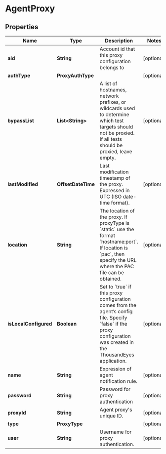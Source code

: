 

# AgentProxy


## Properties

| Name | Type | Description | Notes |
|------------ | ------------- | ------------- | -------------|
|**aid** | **String** | Account id that this proxy configuration belongs to |  [optional] |
|**authType** | **ProxyAuthType** |  |  [optional] |
|**bypassList** | **List&lt;String&gt;** | A list of hostnames, network prefixes, or wildcards used to determine which test targets should not be proxied. If all tests should be proxied, leave empty. |  [optional] |
|**lastModified** | **OffsetDateTime** | Last modification timestamp of the proxy. Expressed in UTC (ISO date-time format). |  [optional] |
|**location** | **String** | The location of the proxy. If proxyType is &#x60;static&#x60; use the format &#x60;hostname:port&#x60;. If location is &#x60;pac&#x60;, then specify the URL where the PAC file can be obtained. |  [optional] |
|**isLocalConfigured** | **Boolean** | Set to &#x60;true&#x60; if this proxy configuration comes from the agent’s config file. Specify &#x60;false&#x60; if the proxy configuration was created in the ThousandEyes application. |  [optional] |
|**name** | **String** | Expression of agent notification rule. |  [optional] |
|**password** | **String** | Password for proxy authentication |  [optional] |
|**proxyId** | **String** | Agent proxy&#39;s unique ID. |  [optional] |
|**type** | **ProxyType** |  |  [optional] |
|**user** | **String** | Username for proxy authentication. |  [optional] |



